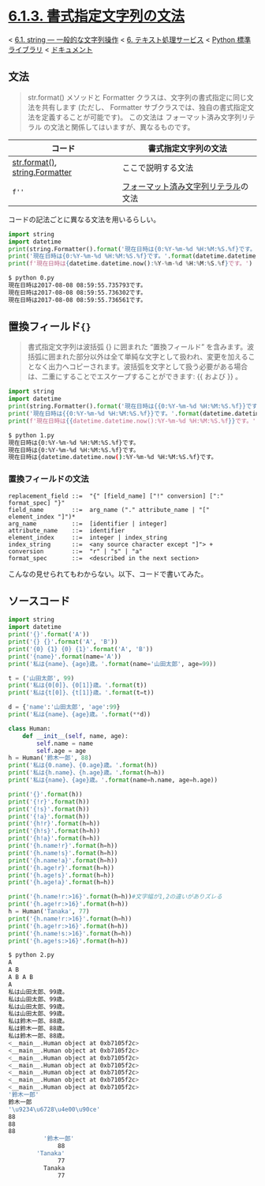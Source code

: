 # [6.1.3. 書式指定文字列の文法](https://docs.python.jp/3/library/string.html#format-string-syntax)

< [6.1. string — 一般的な文字列操作](https://docs.python.jp/3/library/string.html#module-string) < [6. テキスト処理サービス](https://docs.python.jp/3/library/text.html#text-processing-services) < [Python 標準ライブラリ](https://docs.python.jp/3/library/index.html#the-python-standard-library) < [ドキュメント](https://docs.python.jp/3/index.html)

## 文法

> str.format() メソッドと Formatter クラスは、文字列の書式指定に同じ文法を共有します (ただし、 Formatter サブクラスでは、独自の書式指定文法を定義することが可能です)。 この文法は フォーマット済み文字列リテラル の文法と関係してはいますが、異なるものです。

コード|書式指定文字列の文法
------|--------------------
[str.format()](https://docs.python.jp/3/library/stdtypes.html#str.format), [string.Formatter](https://docs.python.jp/3/library/string.html#string.Formatter)|ここで説明する文法
`f''`|[フォーマット済み文字列リテラル](https://docs.python.jp/3/reference/lexical_analysis.html#f-strings)の文法

コードの記法ごとに異なる文法を用いるらしい。

```python
import string
import datetime
print(string.Formatter().format('現在日時は{0:%Y-%m-%d %H:%M:%S.%f}です。', datetime.datetime.now()))
print('現在日時は{0:%Y-%m-%d %H:%M:%S.%f}です。'.format(datetime.datetime.now()))
print(f'現在日時は{datetime.datetime.now():%Y-%m-%d %H:%M:%S.%f}です。')
```
```sh
$ python 0.py 
現在日時は2017-08-08 08:59:55.735793です。
現在日時は2017-08-08 08:59:55.736302です。
現在日時は2017-08-08 08:59:55.736561です。
```

## 置換フィールド`{}`

> 書式指定文字列は波括弧 {} に囲まれた “置換フィールド” を含みます。波括弧に囲まれた部分以外は全て単純な文字として扱われ、変更を加えることなく出力へコピーされます。波括弧を文字として扱う必要がある場合は、二重にすることでエスケープすることができます: {{ および }} 。

```python
import string
import datetime
print(string.Formatter().format('現在日時は{{0:%Y-%m-%d %H:%M:%S.%f}}です。', datetime.datetime.now()))
print('現在日時は{{0:%Y-%m-%d %H:%M:%S.%f}}です。'.format(datetime.datetime.now()))
print(f'現在日時は{{datetime.datetime.now():%Y-%m-%d %H:%M:%S.%f}}です。')
```
```sh
$ python 1.py 
現在日時は{0:%Y-%m-%d %H:%M:%S.%f}です。
現在日時は{0:%Y-%m-%d %H:%M:%S.%f}です。
現在日時は{datetime.datetime.now():%Y-%m-%d %H:%M:%S.%f}です。
```

### 置換フィールドの文法

```
replacement_field ::=  "{" [field_name] ["!" conversion] [":" format_spec] "}"
field_name        ::=  arg_name ("." attribute_name | "[" element_index "]")*
arg_name          ::=  [identifier | integer]
attribute_name    ::=  identifier
element_index     ::=  integer | index_string
index_string      ::=  <any source character except "]"> +
conversion        ::=  "r" | "s" | "a"
format_spec       ::=  <described in the next section>
```

こんなの見せられてもわからない。以下、コードで書いてみた。

## ソースコード

```python
import string
import datetime
print('{}'.format('A'))
print('{} {}'.format('A', 'B'))
print('{0} {1} {0} {1}'.format('A', 'B'))
print('{name}'.format(name='A'))
print('私は{name}、{age}歳。'.format(name='山田太郎', age=99))

t = ('山田太郎', 99)
print('私は{0[0]}、{0[1]}歳。'.format(t))
print('私は{t[0]}、{t[1]}歳。'.format(t=t))

d = {'name':'山田太郎', 'age':99}
print('私は{name}、{age}歳。'.format(**d))

class Human:
    def __init__(self, name, age):
        self.name = name
        self.age = age
h = Human('鈴木一郎', 88)
print('私は{0.name}、{0.age}歳。'.format(h))
print('私は{h.name}、{h.age}歳。'.format(h=h))
print('私は{name}、{age}歳。'.format(name=h.name, age=h.age))

print('{}'.format(h))
print('{!r}'.format(h))
print('{!s}'.format(h))
print('{!a}'.format(h))
print('{h!r}'.format(h=h))
print('{h!s}'.format(h=h))
print('{h!a}'.format(h=h))
print('{h.name!r}'.format(h=h))
print('{h.name!s}'.format(h=h))
print('{h.name!a}'.format(h=h))
print('{h.age!r}'.format(h=h))
print('{h.age!s}'.format(h=h))
print('{h.age!a}'.format(h=h))

print('{h.name!r:>16}'.format(h=h))#文字幅が1,2の違いがありズレる
print('{h.age!r:>16}'.format(h=h))
h = Human('Tanaka', 77)
print('{h.name!r:>16}'.format(h=h))
print('{h.age!r:>16}'.format(h=h))
print('{h.name!s:>16}'.format(h=h))
print('{h.age!s:>16}'.format(h=h))
```
```sh
$ python 2.py 
A
A B
A B A B
A
私は山田太郎、99歳。
私は山田太郎、99歳。
私は山田太郎、99歳。
私は山田太郎、99歳。
私は鈴木一郎、88歳。
私は鈴木一郎、88歳。
私は鈴木一郎、88歳。
<__main__.Human object at 0xb7105f2c>
<__main__.Human object at 0xb7105f2c>
<__main__.Human object at 0xb7105f2c>
<__main__.Human object at 0xb7105f2c>
<__main__.Human object at 0xb7105f2c>
<__main__.Human object at 0xb7105f2c>
<__main__.Human object at 0xb7105f2c>
'鈴木一郎'
鈴木一郎
'\u9234\u6728\u4e00\u90ce'
88
88
88
          '鈴木一郎'
              88
        'Tanaka'
              77
          Tanaka
              77
```

